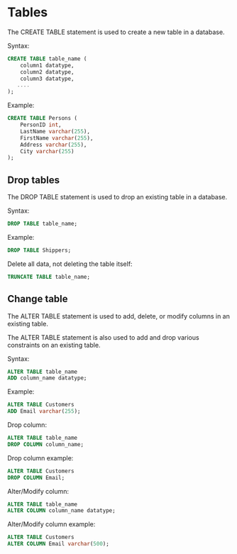 # Tables
The CREATE TABLE statement is used to create a new table in a database.

Syntax:
```sql
CREATE TABLE table_name (
    column1 datatype,
    column2 datatype,
    column3 datatype,
   ....
);
```

Example:
```sql
CREATE TABLE Persons (
    PersonID int,
    LastName varchar(255),
    FirstName varchar(255),
    Address varchar(255),
    City varchar(255)
);
```

## Drop tables
The DROP TABLE statement is used to drop an existing table in a database.

Syntax:
```sql
DROP TABLE table_name;
```

Example:
```sql
DROP TABLE Shippers;
```

Delete all data, not deleting the table itself:
```sql
TRUNCATE TABLE table_name;
```

## Change table
The ALTER TABLE statement is used to add, delete, or modify columns in an existing table.

The ALTER TABLE statement is also used to add and drop various constraints on an existing table.

Syntax:
```sql
ALTER TABLE table_name
ADD column_name datatype;
```

Example:
```sql
ALTER TABLE Customers
ADD Email varchar(255);
```

Drop column:
```sql
ALTER TABLE table_name
DROP COLUMN column_name;
```

Drop column example:
```sql
ALTER TABLE Customers
DROP COLUMN Email;
```

Alter/Modify column:
```sql
ALTER TABLE table_name
ALTER COLUMN column_name datatype;
```

Alter/Modify column example:
```sql
ALTER TABLE Customers
ALTER COLUMN Email varchar(500);
```